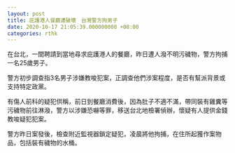 ```yaml
---
layout: post
title: 庇護港人餐廳遭破壞　台灣警方拘男子
date: 2020-10-17 21:05:39.000000000 +08:00
categories: rthk
---
```


在台北，一間聘請到當地尋求庇護港人的餐廳，昨日遭人潑不明污穢物，警方拘捕一名25歲男子。

警方初步調查指3名男子涉嫌教唆犯案，正調查他們涉案程度，是否有幫派背景或支持特定政黨。

有傷人前科的疑犯供稱，前日到餐廳消費後，因為肚子不適不滿，帶同裝有雞糞等污穢物前往淋潑，警方以涉嫌恐嚇等罪，移送台北地檢署偵辦，懷疑有人提供金錢教唆疑犯犯案。

警方昨日案發後，檢查附近監視器鎖定疑犯，凌晨將他拘捕，在住所起獲作案物品，包括裝有穢物的水桶。
